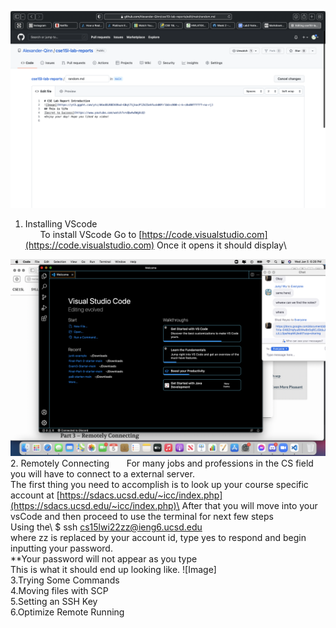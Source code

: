![Image](LabReport.png)
1. Installing VScode\
&nbsp;&nbsp;&nbsp;&nbsp;&nbsp;&nbsp;To install VScode Go to [https://code.visualstudio.com](https://code.visualstudio.com) 
Once it opens it should display\


![Image](VSCODEstartpage.png)
<Br/>
2. Remotely Connecting
&nbsp;&nbsp;&nbsp;&nbsp;&nbsp;&nbsp;For many jobs and professions in the CS field you will have to connect to a external server.\
The first thing you need to accomplish is to look up your course specific account at [https://sdacs.ucsd.edu/~icc/index.php](https://sdacs.ucsd.edu/~icc/index.php)\
After that you will move into your vsCode and then proceed to use the terminal for next few steps\
Using the\ 
$ ssh cs15lwi22zz@ieng6.ucsd.edu\
where zz is replaced by your account id, type yes to respond and begin inputting your password.\
**Your password will not appear as you type\
This is what it should end up looking like.
![Image]
<Br/>
3.Trying Some Commands
<Br/>
4.Moving files with SCP
<Br/>
5.Setting an SSH Key
<Br/>
6.Optimize Remote Running
<Br/>


